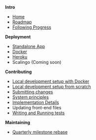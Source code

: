 **Intro**
* [Home](/OpenTechFund/hypha/wiki)
* [Roadmap](/OpenTechFund/hypha/wiki/Roadmap)
* [Following Progress](/OpenTechFund/hypha/wiki/Following-progress)

**Deployment**

* [Standalone App](/OpenTechFund/hypha/wiki/Deployment:-Standalone-App)
* [Docker](/OpenTechFund/hypha/wiki/Deployment:-Docker)
* [Heroku](/OpenTechFund/hypha/wiki/Deployment:-Heroku)
* Scalingo (Coming soon)

**Contributing**

* [Local development setup with Docker](/OpenTechFund/hypha/wiki/Local-development-environment-with-docker)
* [Local development setup from scratch](/OpenTechFund/hypha/wiki/Local-development-environment-from-scratch)
* [Submitting changes](/OpenTechFund/hypha/wiki/Submitting-changes)
* [System principles](/OpenTechFund/hypha/wiki/System-principles)
* [Implementation Details](/OpenTechFund/hypha/wiki/Implementation)
* Updating front-end files
* [Writing and Running tests](/OpenTechFund/hypha/wiki/Testing)

**Maintaining**

* [Quarterly milestone rebase](https://github.com/OpenTechFund/hypha/wiki/Quarterly-milestone-rebase) 

